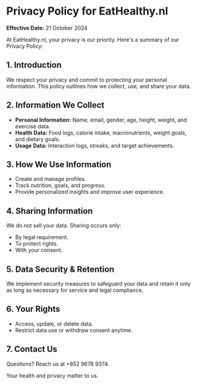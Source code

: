 # Privacy Policy for EatHealthy.nl

**Effective Date:** 21 October 2024  

At EatHealthy.nl, your privacy is our priority. Here's a summary of our Privacy Policy:

## 1. Introduction
We respect your privacy and commit to protecting your personal information. This policy outlines how we collect, use, and share your data.

## 2. Information We Collect
- **Personal Information:** Name, email, gender, age, height, weight, and exercise data.  
- **Health Data:** Food logs, calorie intake, macronutrients, weight goals, and dietary goals.  
- **Usage Data:** Interaction logs, streaks, and target achievements.

## 3. How We Use Information
- Create and manage profiles.  
- Track nutrition, goals, and progress.  
- Provide personalized insights and improve user experience.

## 4. Sharing Information
We do not sell your data. Sharing occurs only:
- By legal requirement.  
- To protect rights.  
- With your consent.

## 5. Data Security & Retention
We implement security measures to safeguard your data and retain it only as long as necessary for service and legal compliance.

## 6. Your Rights
- Access, update, or delete data.  
- Restrict data use or withdraw consent anytime.

## 7. Contact Us
Questions? Reach us at +852 9678 9374.  

Your health and privacy matter to us.
